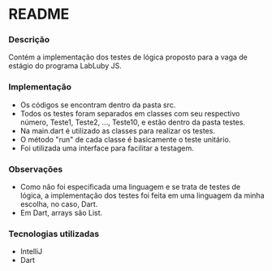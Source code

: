 # README

### Descrição

Contém a implementação dos testes de lógica proposto para a vaga de estágio do programa LabLuby JS.

### Implementação

* Os códigos se encontram dentro da pasta src.
* Todos os testes foram separados em classes com seu respectivo número, Teste1, Teste2, ..., Teste10, e estão dentro da pasta testes.
* Na main.dart é utilizado as classes para realizar os testes.
* O método "run" de cada classe é basicamente o teste unitário.
* Foi utilizada uma interface para facilitar a testagem.

### Observações

* Como não foi especificada uma linguagem e se trata de testes de lógica, a implementação dos testes foi feita em uma linguagem da minha escolha, no caso, Dart.
* Em Dart, arrays são List. 

### Tecnologias utilizadas

* IntelliJ
* Dart

